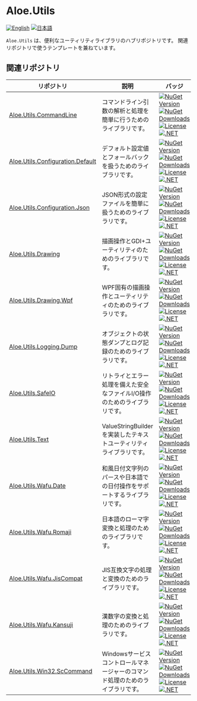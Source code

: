 # Aloe.Utils

[![English](https://img.shields.io/badge/Language-English-blue)](./README.md)
[![日本語](https://img.shields.io/badge/言語-日本語-blue)](./README.ja.md)

`Aloe.Utils` は、便利なユーティリティライブラリのハブリポジトリです。
関連リポジトリで使うテンプレートを兼ねています。

## 関連リポジトリ

| リポジトリ | 説明 | バッジ |
|------------|------|--------|
| [Aloe.Utils.CommandLine](https://github.com/ted-sharp/aloe-utils-commandline) | コマンドライン引数の解析と処理を簡単に行うためのライブラリです。 | [![NuGet Version](https://img.shields.io/nuget/v/Aloe.Utils.CommandLine.svg)](https://www.nuget.org/packages/Aloe.Utils.CommandLine) [![NuGet Downloads](https://img.shields.io/nuget/dt/Aloe.Utils.CommandLine.svg)](https://www.nuget.org/packages/Aloe.Utils.CommandLine) [![License](https://img.shields.io/github/license/ted-sharp/aloe-utils-commandline.svg)](LICENSE) [![.NET](https://img.shields.io/badge/.NET-9.0-blue.svg)](https://dotnet.microsoft.com/download/dotnet/9.0) |
| [Aloe.Utils.Configuration.Default](https://github.com/ted-sharp/aloe-utils-configuration-default) | デフォルト設定値とフォールバックを扱うためのライブラリです。 | [![NuGet Version](https://img.shields.io/nuget/v/Aloe.Utils.Configuration.Default.svg)](https://www.nuget.org/packages/Aloe.Utils.Configuration.Default) [![NuGet Downloads](https://img.shields.io/nuget/dt/Aloe.Utils.Configuration.Default.svg)](https://www.nuget.org/packages/Aloe.Utils.Configuration.Default) [![License](https://img.shields.io/github/license/ted-sharp/aloe-utils-configuration-default.svg)](LICENSE) [![.NET](https://img.shields.io/badge/.NET-9.0-blue.svg)](https://dotnet.microsoft.com/download/dotnet/9.0) |
| [Aloe.Utils.Configuration.Json](https://github.com/ted-sharp/aloe-utils-configuration-json) | JSON形式の設定ファイルを簡単に扱うためのライブラリです。 | [![NuGet Version](https://img.shields.io/nuget/v/Aloe.Utils.Configuration.Json.svg)](https://www.nuget.org/packages/Aloe.Utils.Configuration.Json) [![NuGet Downloads](https://img.shields.io/nuget/dt/Aloe.Utils.Configuration.Json.svg)](https://www.nuget.org/packages/Aloe.Utils.Configuration.Json) [![License](https://img.shields.io/github/license/ted-sharp/aloe-utils-configuration-json.svg)](LICENSE) [![.NET](https://img.shields.io/badge/.NET-9.0-blue.svg)](https://dotnet.microsoft.com/download/dotnet/9.0) |
| [Aloe.Utils.Drawing](https://github.com/ted-sharp/aloe-utils-drawing) | 描画操作とGDI+ユーティリティのためのライブラリです。 | [![NuGet Version](https://img.shields.io/nuget/v/Aloe.Utils.Drawing.svg)](https://www.nuget.org/packages/Aloe.Utils.Drawing) [![NuGet Downloads](https://img.shields.io/nuget/dt/Aloe.Utils.Drawing.svg)](https://www.nuget.org/packages/Aloe.Utils.Drawing) [![License](https://img.shields.io/github/license/ted-sharp/aloe-utils-drawing.svg)](LICENSE) [![.NET](https://img.shields.io/badge/.NET-9.0-blue.svg)](https://dotnet.microsoft.com/download/dotnet/9.0) |
| [Aloe.Utils.Drawing.Wpf](https://github.com/ted-sharp/aloe-utils-drawing-wpf) | WPF固有の描画操作とユーティリティのためのライブラリです。 | [![NuGet Version](https://img.shields.io/nuget/v/Aloe.Utils.Drawing.Wpf.svg)](https://www.nuget.org/packages/Aloe.Utils.Drawing.Wpf) [![NuGet Downloads](https://img.shields.io/nuget/dt/Aloe.Utils.Drawing.Wpf.svg)](https://www.nuget.org/packages/Aloe.Utils.Drawing.Wpf) [![License](https://img.shields.io/github/license/ted-sharp/aloe-utils-drawing-wpf.svg)](LICENSE) [![.NET](https://img.shields.io/badge/.NET-9.0-blue.svg)](https://dotnet.microsoft.com/download/dotnet/9.0) |
| [Aloe.Utils.Logging.Dump](https://github.com/ted-sharp/aloe-utils-logging-dump) | オブジェクトの状態ダンプとログ記録のためのライブラリです。 | [![NuGet Version](https://img.shields.io/nuget/v/Aloe.Utils.Logging.Dump.svg)](https://www.nuget.org/packages/Aloe.Utils.Logging.Dump) [![NuGet Downloads](https://img.shields.io/nuget/dt/Aloe.Utils.Logging.Dump.svg)](https://www.nuget.org/packages/Aloe.Utils.Logging.Dump) [![License](https://img.shields.io/github/license/ted-sharp/aloe-utils-logging-dump.svg)](LICENSE) [![.NET](https://img.shields.io/badge/.NET-9.0-blue.svg)](https://dotnet.microsoft.com/download/dotnet/9.0) |
| [Aloe.Utils.SafeIO](https://github.com/ted-sharp/aloe-utils-safeio) | リトライとエラー処理を備えた安全なファイルI/O操作のためのライブラリです。 | [![NuGet Version](https://img.shields.io/nuget/v/Aloe.Utils.SafeIO.svg)](https://www.nuget.org/packages/Aloe.Utils.SafeIO) [![NuGet Downloads](https://img.shields.io/nuget/dt/Aloe.Utils.SafeIO.svg)](https://www.nuget.org/packages/Aloe.Utils.SafeIO) [![License](https://img.shields.io/github/license/ted-sharp/aloe-utils-safeio.svg)](LICENSE) [![.NET](https://img.shields.io/badge/.NET-9.0-blue.svg)](https://dotnet.microsoft.com/download/dotnet/9.0) |
| [Aloe.Utils.Text](https://github.com/ted-sharp/aloe-utils-text) | ValueStringBuilderを実装したテキストユーティリティライブラリです。 | [![NuGet Version](https://img.shields.io/nuget/v/Aloe.Utils.Text.svg)](https://www.nuget.org/packages/Aloe.Utils.Text) [![NuGet Downloads](https://img.shields.io/nuget/dt/Aloe.Utils.Text.svg)](https://www.nuget.org/packages/Aloe.Utils.Text) [![License](https://img.shields.io/github/license/ted-sharp/aloe-utils-text.svg)](LICENSE) [![.NET](https://img.shields.io/badge/.NET-9.0-blue.svg)](https://dotnet.microsoft.com/download/dotnet/9.0) |
| [Aloe.Utils.Wafu.Date](https://github.com/ted-sharp/aloe-utils-wafu-date) | 和風日付文字列のパースや日本語での日付操作をサポートするライブラリです。 | [![NuGet Version](https://img.shields.io/nuget/v/Aloe.Utils.Wafu.Date.svg)](https://www.nuget.org/packages/Aloe.Utils.Wafu.Date) [![NuGet Downloads](https://img.shields.io/nuget/dt/Aloe.Utils.Wafu.Date.svg)](https://www.nuget.org/packages/Aloe.Utils.Wafu.Date) [![License](https://img.shields.io/github/license/ted-sharp/aloe-utils-wafu-date.svg)](LICENSE) [![.NET](https://img.shields.io/badge/.NET-9.0-blue.svg)](https://dotnet.microsoft.com/download/dotnet/9.0) |
| [Aloe.Utils.Wafu.Romaji](https://github.com/ted-sharp/aloe-utils-wafu-romaji) | 日本語のローマ字変換と処理のためのライブラリです。 | [![NuGet Version](https://img.shields.io/nuget/v/Aloe.Utils.Wafu.Romaji.svg)](https://www.nuget.org/packages/Aloe.Utils.Wafu.Romaji) [![NuGet Downloads](https://img.shields.io/nuget/dt/Aloe.Utils.Wafu.Romaji.svg)](https://www.nuget.org/packages/Aloe.Utils.Wafu.Romaji) [![License](https://img.shields.io/github/license/ted-sharp/aloe-utils-wafu-romaji.svg)](LICENSE) [![.NET](https://img.shields.io/badge/.NET-9.0-blue.svg)](https://dotnet.microsoft.com/download/dotnet/9.0) |
| [Aloe.Utils.Wafu.JisCompat](https://github.com/ted-sharp/aloe-utils-wafu-jiscompat) | JIS互換文字の処理と変換のためのライブラリです。 | [![NuGet Version](https://img.shields.io/nuget/v/Aloe.Utils.Wafu.JisCompat.svg)](https://www.nuget.org/packages/Aloe.Utils.Wafu.JisCompat) [![NuGet Downloads](https://img.shields.io/nuget/dt/Aloe.Utils.Wafu.JisCompat.svg)](https://www.nuget.org/packages/Aloe.Utils.Wafu.JisCompat) [![License](https://img.shields.io/github/license/ted-sharp/aloe-utils-wafu-jiscompat.svg)](LICENSE) [![.NET](https://img.shields.io/badge/.NET-9.0-blue.svg)](https://dotnet.microsoft.com/download/dotnet/9.0) |
| [Aloe.Utils.Wafu.Kansuji](https://github.com/ted-sharp/aloe-utils-wafu-kansuji) | 漢数字の変換と処理のためのライブラリです。 | [![NuGet Version](https://img.shields.io/nuget/v/Aloe.Utils.Wafu.Kansuji.svg)](https://www.nuget.org/packages/Aloe.Utils.Wafu.Kansuji) [![NuGet Downloads](https://img.shields.io/nuget/dt/Aloe.Utils.Wafu.Kansuji.svg)](https://www.nuget.org/packages/Aloe.Utils.Wafu.Kansuji) [![License](https://img.shields.io/github/license/ted-sharp/aloe-utils-wafu-kansuji.svg)](LICENSE) [![.NET](https://img.shields.io/badge/.NET-9.0-blue.svg)](https://dotnet.microsoft.com/download/dotnet/9.0) |
| [Aloe.Utils.Win32.ScCommand](https://github.com/ted-sharp/aloe-utils-win32-sccommand) | Windowsサービスコントロールマネージャーのコマンド処理のためのライブラリです。 | [![NuGet Version](https://img.shields.io/nuget/v/Aloe.Utils.Win32.ScCommand.svg)](https://www.nuget.org/packages/Aloe.Utils.Win32.ScCommand) [![NuGet Downloads](https://img.shields.io/nuget/dt/Aloe.Utils.Win32.ScCommand.svg)](https://www.nuget.org/packages/Aloe.Utils.Win32.ScCommand) [![License](https://img.shields.io/github/license/ted-sharp/aloe-utils-win32-sccommand.svg)](LICENSE) [![.NET](https://img.shields.io/badge/.NET-9.0-blue.svg)](https://dotnet.microsoft.com/download/dotnet/9.0) |
